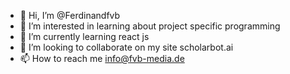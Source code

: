 - 👋 Hi, I’m @Ferdinandfvb
- 👀 I’m interested in learning about project specific programming 
- 🌱 I’m currently learning react js 
- 💞️ I’m looking to collaborate on my site scholarbot.ai 
- 📫 How to reach me info@fvb-media.de

<!---
Ferdinandfvb/Ferdinandfvb is a ✨ special ✨ repository because its `README.md` (this file) appears on your GitHub profile.
You can click the Preview link to take a look at your changes.
--->
